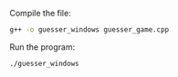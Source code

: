 Compile the file:

```bash
g++ -o guesser_windows guesser_game.cpp
```

Run the program:

```bash
./guesser_windows
```
